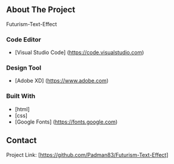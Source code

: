 ## About The Project
Futurism-Text-Effect

### Code Editor
* [Visual Studio Code] (https://code.visualstudio.com)

### Design Tool
* [Adobe XD] (https://www.adobe.com)

### Built With
* [html]
* [css]
* [Google Fonts] (https://fonts.google.com)

## Contact

Project Link: [https://github.com/Padman83/Futurism-Text-Effect]
